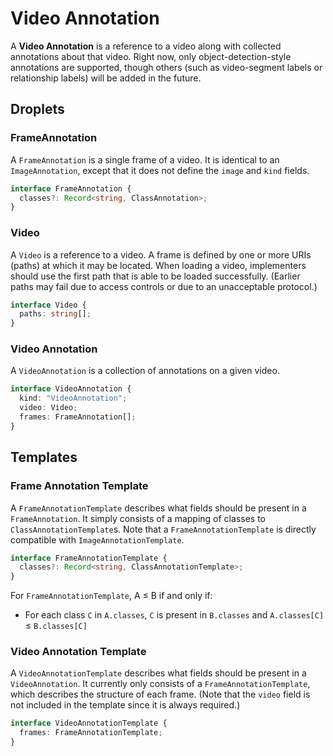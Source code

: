 # Video Annotation

A **Video Annotation** is a reference to a video along with collected annotations about that video.  Right now, only object-detection-style annotations are supported, though others (such as video-segment labels or relationship labels) will be added in the future.

## Droplets

### FrameAnnotation

A `FrameAnnotation` is a single frame of a video.  It is identical to an `ImageAnnotation`, except that it does not define the `image` and `kind` fields.

```ts
interface FrameAnnotation {
  classes?: Record<string, ClassAnnotation>;
}
```

### Video

A `Video` is a reference to a video.  A frame is defined by one or more URIs (paths) at which it may be located.  When loading a video, implementers should use the first path that is able to be loaded successfully.  (Earlier paths may fail due to access controls or due to an unacceptable protocol.)

```ts
interface Video {
  paths: string[];
}
```

### Video Annotation

A `VideoAnnotation` is a collection of annotations on a given video.

```ts
interface VideoAnnotation {
  kind: "VideoAnnotation";
  video: Video;
  frames: FrameAnnotation[];
}
```

## Templates

### Frame Annotation Template

A `FrameAnnotationTemplate` describes what fields should be present in a `FrameAnnotation`.  It simply consists of a mapping of classes to `ClassAnnotationTemplate`s.  Note that a `FrameAnnotationTemplate` is directly compatible with `ImageAnnotationTemplate`.

```ts
interface FrameAnnotationTemplate {
  classes?: Record<string, ClassAnnotationTemplate>;
}
```

For `FrameAnnotationTemplate`, A ≤ B if and only if:

- For each class `C` in `A.classes`, `C` is present in `B.classes` and `A.classes[C]` ≤ `B.classes[C]`

### Video Annotation Template

A `VideoAnnotationTemplate` describes what fields should be present in a `VideoAnnotation`.  It currently only consists of a `FrameAnnotationTemplate`, which describes the structure of each frame.  (Note that the `video` field is not included in the template since it is always required.)

```ts
interface VideoAnnotationTemplate {
  frames: FrameAnnotationTemplate;
}
```
